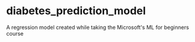 # diabetes_prediction_model
A regression model created while taking the Microsoft's ML for beginners course
